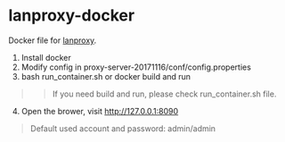 # lanproxy-docker
Docker file for [lanproxy](https://github.com/ffay/lanproxy).

1. Install docker
2. Modify config in proxy-server-20171116/conf/config.properties
3. bash run_container.sh or docker build and run 
>> If you need build and run, please check run_container.sh file.
4. Open the brower, visit http://127.0.0.1:8090
> Default used account and password: admin/admin
